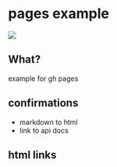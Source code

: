 # pages example


![](https://media.giphy.com/media/heIX5HfWgEYlW/giphy.gif)


## What?

example for gh pages


## confirmations

- markdown to html
- link to api docs

## html links




